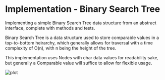 # Implementation - Binary Search Tree
Implementing a simple Binary Search Tree data structure from an abstract interface, complete with methods and tests.

Binary Search Tree is a data structure used to store comparable values in a top-to-bottom heirarchy, which generally allows for traversal with a time complexity of O(n), with n being the height of the tree. 

This implementation uses Nodes with char data values for readability sake, but generally a Comparable value will suffice to allow for flexible usage.

![plot](.BSTImplementation/Visualizer.png)
